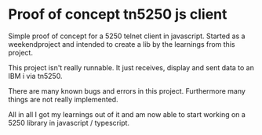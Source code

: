 # Proof of concept tn5250 js client

Simple proof of concept for a 5250 telnet client in javascript.
Started as a weekendproject and intended to create a lib by the learnings from this project.

This project isn't really runnable. It just receives, display and sent data to an IBM i via tn5250.

There are many known bugs and errors in this project. Furthermore many things are not really implemented.

All in all I got my learnings out of it and am now able to start working on a 5250 library in javascript / typescript.